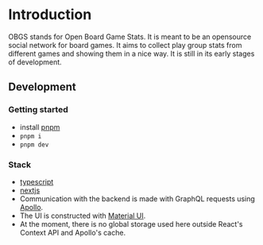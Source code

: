 # Introduction

OBGS stands for Open Board Game Stats. It is meant to be an opensource social network for board games. It aims to collect play group stats from different games and showing them in a nice way. It is still in its early stages of development.

## Development

### Getting started

- install [pnpm](https://pnpm.io/)
- `pnpm i`
- `pnpm dev`

### Stack

- [typescript](https://www.typescriptlang.org/)
- [nextjs](https://nextjs.org/)
- Communication with the backend is made with GraphQL requests using [Apollo](https://www.apollographql.com/docs/react/).
- The UI is constructed with [Material UI](https://mui.com/).
- At the moment, there is no global storage used here outside React's Context API and Apollo's cache.
